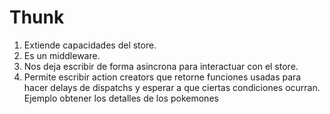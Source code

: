 # Thunk

1. Extiende capacidades del store.
2. Es un middleware.
3. Nos deja escribir de forma asincrona para interactuar con el store.
4. Permite escribir action creators que retorne funciones usadas para
   hacer delays de dispatchs y esperar a que ciertas condiciones ocurran.
   Ejemplo obtener los detalles de los pokemones
